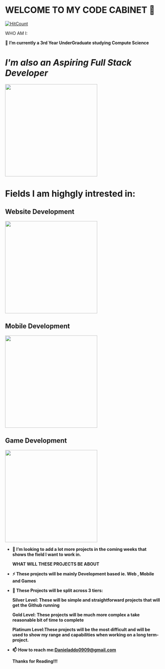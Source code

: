 
<h1><strong>WELCOME TO MY CODE  CABINET 👋</strong></h1>

[![HitCount](http://hits.dwyl.com/D4N18L/D4N18L.svg)](http://hits.dwyl.com/D4N18L/D4N18L)

  WHO AM I:

  🔭 <b>I’m currently a 3rd Year UnderGraduate studying Compute Science</b>
 <br>

  <div text-align= "center" padding="1px">
    <h1><em><b>I'm also an Aspiring Full Stack Developer</em></h1>
      <img src = "https://media.giphy.com/media/3kwdmZotV1NwOP1dsN/giphy.gif" text-align = "center" width="300">
  </div>
  
  <div class = "header" text-align= "center" padding="1px">
    <h1> Fields I am highgly intrested in:</h1>
  </div>
  
  <!-- Sections I am Intrested in -->
  <div class ="container">
  <div class="left-col">
              <h2>Website Development</h2>
    <img src = "https://media.giphy.com/media/2ikwIgNrmPZICNmRyX/giphy.gif" text-align = "center" width="300">
     </div>
  
  <div class="center-col">
              <h2>Mobile Development</h2>
    <img src = "https://media.giphy.com/media/8VkgrPdxMh0oo/giphy.gif" text-align = "center" width="300">
     </div>
     
  <div class="right-col">
              <h2>Game Development</h2>
     <img src = "https://media.giphy.com/media/agdrwb239dy6Y/giphy.gif" text-align = "center" width="300">
     </div>
     </div>
              
  
              
 
 
 
 
 
 
 
 

- 👯 I’m looking to add a lot more projects in the coming weeks that shows the field I want to work in.

  WHAT WILL THESE PROJECTS BE ABOUT

- ⚡ These projects will be mainly Development based ie. Web , Mobile and Games

- 💬 These Projects will be split across 3 tiers:


  Silver Level: These will be simple and straightforward projects that will  get the Github running
  
  
  Gold Level: These projects will be much more complex a take reasonable bit of time to complete
  
 
  Platinum Level:These projects will be the most difficult and will be used to show my range and capabilities when working on a long term-project.
 
- 📫 How to reach me:Danieladdo0909@gmail.com

  Thanks for Reading!!!

